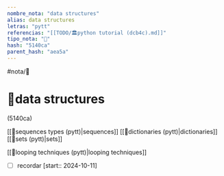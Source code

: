 ```yaml
---
nombre_nota: "data structures"
alias: data structures
letras: "pytt"
referencias: "[[TODO/🏛️python tutorial (dcb4c).md]]"
tipo_nota: "📑"
hash: "5140ca"
parent_hash: "aea5a"
---
```


#nota/📑

# 📑data structures
<div class="hash">(5140ca)</div>



[[📑sequences types (pytt)|sequences]]
[[📑dictionaries (pytt)|dictionaries]]
[[📑sets (pytt)|sets]]

[[📑looping techniques (pytt)|looping techniques]]
- [ ] recordar  [start:: 2024-10-11]